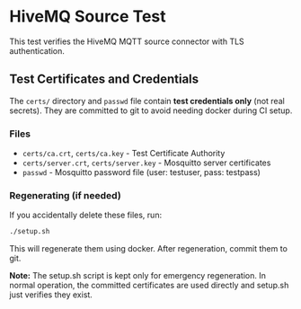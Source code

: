 # HiveMQ Source Test

This test verifies the HiveMQ MQTT source connector with TLS authentication.

## Test Certificates and Credentials

The `certs/` directory and `passwd` file contain **test credentials only** (not real secrets).
They are committed to git to avoid needing docker during CI setup.

### Files
- `certs/ca.crt`, `certs/ca.key` - Test Certificate Authority
- `certs/server.crt`, `certs/server.key` - Mosquitto server certificates
- `passwd` - Mosquitto password file (user: testuser, pass: testpass)

### Regenerating (if needed)

If you accidentally delete these files, run:

```bash
./setup.sh
```

This will regenerate them using docker. After regeneration, commit them to git.

**Note:** The setup.sh script is kept only for emergency regeneration. In normal operation,
the committed certificates are used directly and setup.sh just verifies they exist.
